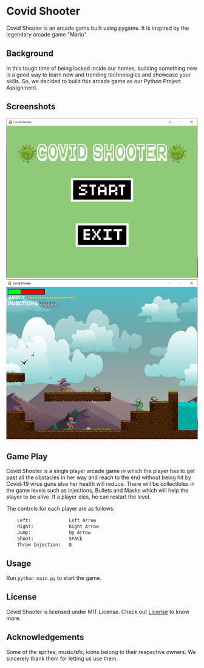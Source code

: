 # Covid Shooter

Covid Shooter is an arcade game built using pygame. It is inspired by the legendary arcade game "Mario".

## Background

In this tough time of being locked inside our homes, building something new is a good way to learn new and trending technologies and showcase your skills. So, we decided to build this arcade game as our Python Project Assignment.

## Screenshots

![](img/sample/gameplay1.png)
![](img/sample/gameplay2.png)

## Game Play

Covid Shooter is a single player arcade game in which the player has to get past all the obstacles in her way and reach to the end without being hit by Covid-19 virus guns else her health will reduce. There will be collectibles in the game levels such as injections, Bullets and Masks which will help the player to be alive. If a player dies, he can restart the level.

The controls for each player are as follows:

        Left:              Left Arrow
        Right:             Right Arrow
        Jump:              Up Arrow
        Shoot:             SPACE
        Throw Injection:   Q

## Usage

Run `python main.py` to start the game.

## License

Covid Shooter is licensed under MIT License. Check out [License](https://github.com/TheCodinggDude/Covid-Shooter/blob/main/LICENSE) to know more.

## Acknowledgements

Some of the sprites, music/sfx, icons belong to their respective owners. We sincerely thank them for letting us use them.
